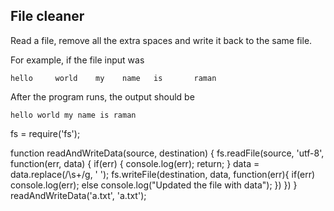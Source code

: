 ## File cleaner

Read a file, remove all the extra spaces and write it back to the same file.

For example, if the file input was

```
hello     world    my    name   is       raman
```

After the program runs, the output should be

```
hello world my name is raman
```

fs = require('fs');

function readAndWriteData(source, destination)
{
fs.readFile(source, 'utf-8', function(err, data)
{
if(err)
{
console.log(err);
return;
}
data = data.replace(/\s+/g, ' ');
fs.writeFile(destination, data, function(err){
if(err) console.log(err);
else console.log("Updated the file with data");
})
})
}
readAndWriteData('a.txt', 'a.txt');
